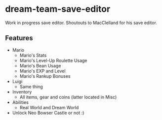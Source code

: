 # dream-team-save-editor
Work in progress save editor. Shoutouts to MacClelland for his save editor.

## Features
* Mario
  * Mario's Stats
  * Mario's Level-Up Roulette Usage
  * Mario's Bean Usage
  * Mario's EXP and Level
  * Mario's Rankup Bonuses
* Luigi
  * Same thing
* Inventory
  * All items, gear and coins (latter located in Misc)
* Abilities
  * Real World and Dream World
* Unlock Neo Bowser Castle or not :)
